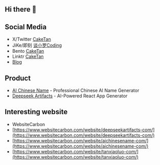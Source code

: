 ## Hi there 👋

<!--
**cccakeee/cccakeee** is a ✨ _special_ ✨ repository because its `README.md` (this file) appears on your GitHub profile.

Here are some ideas to get you started:

- 🔭 I’m currently working on ...
- 🌱 I’m currently learning ...
- 👯 I’m looking to collaborate on ...
- 🤔 I’m looking for help with ...
- 💬 Ask me about ...
- 📫 How to reach me: ...
- 😄 Pronouns: ...
- ⚡ Fun fact: ...
-->

## Social Media

- X/Twitter [CakeTan](https://x.com/tan_coding)
- JiKe/即刻  [谈小罗Coding](https://m.okjike.com/users/c2c88889-9c93-41ca-b17f-34e7e36232c1)
- Bento [CakeTan](https://bento.me/caketan)
- Linktr [CakeTan](https://linktr.ee/caketan)
- [Blog](https://tanxiaoluo.com)

## Product

- [AI Chinese Name](https://aichinesename.com/) - Professional Chinese AI Name Generator
- [Deepseek Artifacts](https://deepseekartifacts.com/) - AI-Powered React App Generator

## Interesting website

- WebsiteCarbon
 - [https://www.websitecarbon.com/website/deepseekartifacts-com/](https://www.websitecarbon.com/website/deepseekartifacts-com/)
 - [https://www.websitecarbon.com/website/aichinesename-com/](https://www.websitecarbon.com/website/aichinesename-com/)
 - [https://www.websitecarbon.com/website/tanxiaoluo-com/](https://www.websitecarbon.com/website/tanxiaoluo-com/)





